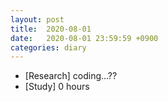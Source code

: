 ```yaml
---
layout: post
title:  2020-08-01
date:   2020-08-01 23:59:59 +0900
categories: diary
---
```


- [Research] coding...??
- [Study] 0 hours